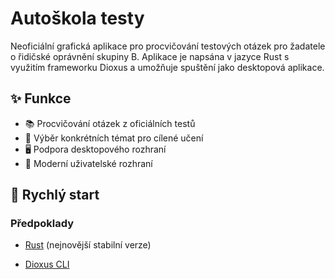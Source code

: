 # Autoškola testy

Neoficiální grafická aplikace pro procvičování testových otázek pro žadatele o řidičské oprávnění skupiny B. Aplikace je napsána v jazyce Rust s využitím frameworku Dioxus a umožňuje spuštění jako desktopová aplikace.

## ✨ Funkce

- 📚 Procvičování otázek z oficiálních testů
- 🎯 Výběr konkrétních témat pro cílené učení  
- 🖥️ Podpora desktopového rozhraní
- 🎨 Moderní uživatelské rozhraní

## 🚀 Rychlý start

### Předpoklady

- [Rust](https://rustup.rs/) (nejnovější stabilní verze)
<!-- - [Node.js](https://nodejs.org/) a npm (pro Tailwind CSS) -->
- [Dioxus CLI](https://dioxuslabs.com/learn/0.6/getting_started) 

<!--
### Stažení zdrojového kódu

```bash
git clone https://github.com/ahi6/autoskola_testy_workspace
cd autoskola_testy_workspace/autoskola_testy
```

### Spuštění aplikace

```bash
# Pomocí Dioxus CLI  
dx serve --platform desktop
```


## 🔧 Konfigurace

### Tailwind CSS

Styling je řešen pomocí Tailwind CSS. Konfigurace je v souboru `tailwind.config.js` a hlavní styly v `input.css`.

### Dioxus

Konfigurace Dioxus je v souboru `Dioxus.toml`. Zde můžete upravit nastavení pro různé platformy.


## ⚠️ Upozornění

**TENTO PROJEKT JE NEOFICIÁLNÍ** a je určen pouze pro osobní a vzdělávací účely. Není spojen s Ministerstvem dopravy ČR ani s oficiálním portálem etesty2.mdcr.cz.

Respektujte prosím podmínky používání oficiálního webu.

## 📄 Licence  

Tento projekt je licencován pod EUPL v1.2 licencí - viz soubory `LICENSE` (v češtině) a `LICENSE_en` (v angličtině) pro podrobnosti.

## 🔗 Související projekty

- [downloader4etesty2](https://github.com/ahi6/downloader4etesty2) - Rust knihovna pro stahování otázek
- [downloader4etesty2_cli](https://github.com/ahi6/downloader4etesty2_cli) - CLI nástroj pro stahování otázek
- https://github.com/ahi6/autoskola_testy_workspace - Rust workspace se všemi souvisejícími repozitáři
